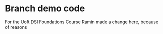 # Branch demo code
For the Uoft DSI Foundations Course
Ramin made a change here, because of reasons

